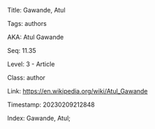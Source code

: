Title:  Gawande, Atul

Tags:   authors

AKA:    Atul Gawande

Seq:    11.35

Level:  3 - Article

Class:  author

Link:   https://en.wikipedia.org/wiki/Atul_Gawande

Timestamp: 20230209212848

Index:  Gawande, Atul; 
